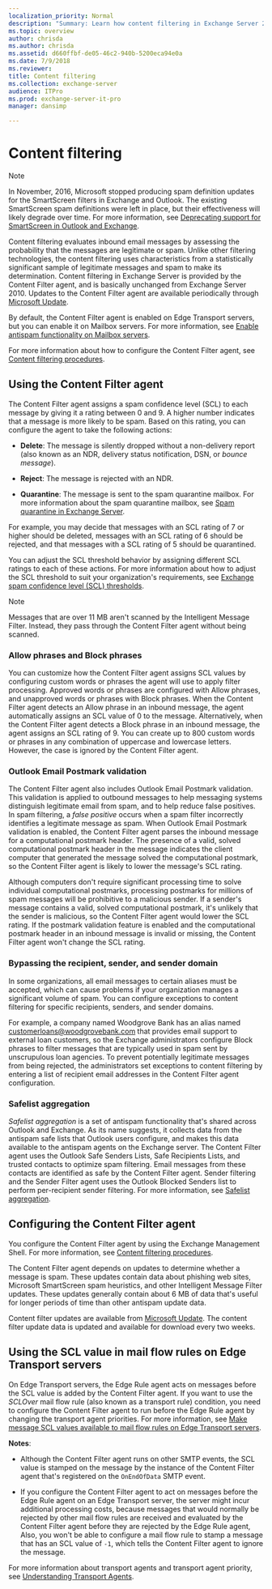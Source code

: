 ```yaml
---
localization_priority: Normal
description: "Summary: Learn how content filtering in Exchange Server 2016 and Exchange Server 2019 evaluates inbound email messages to see if they're legitimate or spam."
ms.topic: overview
author: chrisda
ms.author: chrisda
ms.assetid: d660ffbf-de05-46c2-940b-5200eca94e0a
ms.date: 7/9/2018
ms.reviewer: 
title: Content filtering
ms.collection: exchange-server
audience: ITPro
ms.prod: exchange-server-it-pro
manager: dansimp

---
```


# Content filtering

> [!NOTE]
> In November, 2016, Microsoft stopped producing spam definition updates for the SmartScreen filters in Exchange and Outlook. The existing SmartScreen spam definitions were left in place, but their effectiveness will likely degrade over time. For more information, see [Deprecating support for SmartScreen in Outlook and Exchange](https://go.microsoft.com/fwlink/p/?linkid=835894).

Content filtering evaluates inbound email messages by assessing the probability that the messages are legitimate or spam. Unlike other filtering technologies, the content filtering uses characteristics from a statistically significant sample of legitimate messages and spam to make its determination. Content filtering in Exchange Server is provided by the Content Filter agent, and is basically unchanged from Exchange Server 2010. Updates to the Content Filter agent are available periodically through [Microsoft Update](https://go.microsoft.com/fwlink/p/?linkId=54836).

By default, the Content Filter agent is enabled on Edge Transport servers, but you can enable it on Mailbox servers. For more information, see [Enable antispam functionality on Mailbox servers](antispam-on-mailbox-servers.md).

For more information about how to configure the Content Filter agent, see [Content filtering procedures](content-filtering-procedures.md).

## Using the Content Filter agent
<a name="Using"> </a>

The Content Filter agent assigns a spam confidence level (SCL) to each message by giving it a rating between 0 and 9. A higher number indicates that a message is more likely to be spam. Based on this rating, you can configure the agent to take the following actions:

- **Delete**: The message is silently dropped without a non-delivery report (also known as an NDR, delivery status notification, DSN, or *bounce message*).

- **Reject**: The message is rejected with an NDR.

- **Quarantine**: The message is sent to the spam quarantine mailbox. For more information about the spam quarantine mailbox, see [Spam quarantine in Exchange Server](spam-quarantine.md).

For example, you may decide that messages with an SCL rating of 7 or higher should be deleted, messages with an SCL rating of 6 should be rejected, and that messages with a SCL rating of 5 should be quarantined.

You can adjust the SCL threshold behavior by assigning different SCL ratings to each of these actions. For more information about how to adjust the SCL threshold to suit your organization's requirements, see [Exchange spam confidence level (SCL) thresholds](scl.md).

> [!NOTE]
> Messages that are over 11 MB aren't scanned by the Intelligent Message Filter. Instead, they pass through the Content Filter agent without being scanned.

### Allow phrases and Block phrases

You can customize how the Content Filter agent assigns SCL values by configuring custom words or phrases the agent will use to apply filter processing. Approved words or phrases are configured with Allow phrases, and unapproved words or phrases with Block phrases. When the Content Filter agent detects an Allow phrase in an inbound message, the agent automatically assigns an SCL value of 0 to the message. Alternatively, when the Content Filter agent detects a Block phrase in an inbound message, the agent assigns an SCL rating of 9. You can create up to 800 custom words or phrases in any combination of uppercase and lowercase letters. However, the case is ignored by the Content Filter agent.

### Outlook Email Postmark validation

The Content Filter agent also includes Outlook Email Postmark validation. This validation is applied to outbound messages to help messaging systems distinguish legitimate email from spam, and to help reduce false positives. In spam filtering, a *false positive* occurs when a spam filter incorrectly identifies a legitimate message as spam. When Outlook Email Postmark validation is enabled, the Content Filter agent parses the inbound message for a computational postmark header. The presence of a valid, solved computational postmark header in the message indicates the client computer that generated the message solved the computational postmark, so the Content Filter agent is likely to lower the message's SCL rating.

Although computers don't require significant processing time to solve individual computational postmarks, processing postmarks for millions of spam messages will be prohibitive to a malicious sender. If a sender's message contains a valid, solved computational postmark, it's unlikely that the sender is malicious, so the Content Filter agent would lower the SCL rating. If the postmark validation feature is enabled and the computational postmark header in an inbound message is invalid or missing, the Content Filter agent won't change the SCL rating.

### Bypassing the recipient, sender, and sender domain

In some organizations, all email messages to certain aliases must be accepted, which can cause problems if your organization manages a significant volume of spam. You can configure exceptions to content filtering for specific recipients, senders, and sender domains.

For example, a company named Woodgrove Bank has an alias named customerloans@woodgrovebank.com that provides email support to external loan customers, so the Exchange administrators configure Block phrases to filter messages that are typically used in spam sent by unscrupulous loan agencies. To prevent potentially legitimate messages from being rejected, the administrators set exceptions to content filtering by entering a list of recipient email addresses in the Content Filter agent configuration.

### Safelist aggregation

 *Safelist aggregation* is a set of antispam functionality that's shared across Outlook and Exchange. As its name suggests, it collects data from the antispam safe lists that Outlook users configure, and makes this data available to the antispam agents on the Exchange server. The Content Filter agent uses the Outlook Safe Senders Lists, Safe Recipients Lists, and trusted contacts to optimize spam filtering. Email messages from these contacts are identified as safe by the Content Filter agent. Sender filtering and the Sender Filter agent uses the Outlook Blocked Senders list to perform per-recipient sender filtering. For more information, see [Safelist aggregation](safelist-aggregation.md).

## Configuring the Content Filter agent
<a name="Configuring"> </a>

You configure the Content Filter agent by using the Exchange Management Shell. For more information, see [Content filtering procedures](content-filtering-procedures.md).

The Content Filter agent depends on updates to determine whether a message is spam. These updates contain data about phishing web sites, Microsoft SmartScreen spam heuristics, and other Intelligent Message Filter updates. These updates generally contain about 6 MB of data that's useful for longer periods of time than other antispam update data.

Content filter updates are available from [Microsoft Update](https://go.microsoft.com/fwlink/p/?linkid=54836). The content filter update data is updated and available for download every two weeks.

## Using the SCL value in mail flow rules on Edge Transport servers
<a name="SCL"> </a>

On Edge Transport servers, the Edge Rule agent acts on messages before the SCL value is added by the Content Filter agent. If you want to use the _SCLOver_ mail flow rule (also known as a transport rule) condition, you need to configure the Content Filter agent to run before the Edge Rule agent by changing the transport agent priorities. For more information, see [Make message SCL values available to mail flow rules on Edge Transport servers](http://technet.microsoft.com/library/67627c31-7b6f-4359-9671-7453c6ea9b73.aspx).

 **Notes**:

- Although the Content Filter agent runs on other SMTP events, the SCL value is stamped on the message by the instance of the Content Filter agent that's registered on the `OnEndOfData` SMTP event.

- If you configure the Content Filter agent to act on messages before the Edge Rule agent on an Edge Transport server, the server might incur additional processing costs, because messages that would normally be rejected by other mail flow rules are received and evaluated by the Content Filter agent before they are rejected by the Edge Rule agent, Also, you won't be able to configure a mail flow rule to stamp a message that has an SCL value of `-1`, which tells the Content Filter agent to ignore the message.

For more information about transport agents and transport agent priority, see [Understanding Transport Agents](http://technet.microsoft.com/library/e7389d63-3172-40d5-bf53-0d7cd7e78340.aspx).



